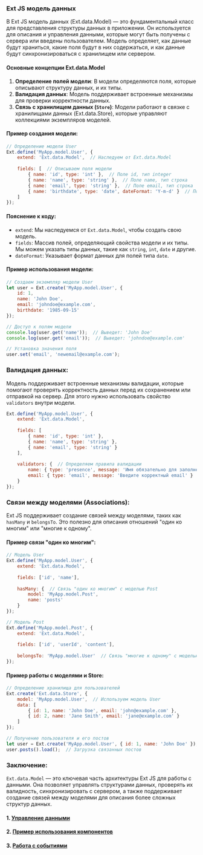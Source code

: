 ### Ext JS модель данных

В Ext JS модель данных (Ext.data.Model) — это фундаментальный класс для представления структуры данных в приложении. Он используется для описания и управления данными, которые могут быть получены с сервера или введены пользователем. Модель определяет, как данные будут храниться, какие поля будут в них содержаться, и как данные будут синхронизироваться с хранилищем или сервером.

#### Основные концепции Ext.data.Model

1. **Определение полей модели**: В модели определяются поля, которые описывают структуру данных, и их типы.
2. **Валидация данных**: Модель поддерживает встроенные механизмы для проверки корректности данных.
3. **Связь с хранилищем данных (`Store`)**: Модели работают в связке с хранилищами данных (Ext.data.Store), которые управляют коллекциями экземпляров моделей.


#### Пример создания модели:

```javascript
// Определение модели User
Ext.define('MyApp.model.User', {
    extend: 'Ext.data.Model',  // Наследуем от Ext.data.Model
    
    fields: [  // Описываем поля модели
        { name: 'id', type: 'int' },  // Поле id, тип integer
        { name: 'name', type: 'string' },  // Поле name, тип строка
        { name: 'email', type: 'string' },  // Поле email, тип строка
        { name: 'birthdate', type: 'date', dateFormat: 'Y-m-d' }  // Поле birthdate, тип дата
    ]
});
```

#### Пояснение к коду:

- `extend`: Мы наследуемся от `Ext.data.Model`, чтобы создать свою модель.
- `fields`: Массив полей, определяющий свойства модели и их типы. Мы можем указать типы данных, такие как `string`, `int`, `date` и другие.
- `dateFormat`: Указывает формат данных для полей типа `date`.

#### Пример использования модели:

```javascript
// Создаем экземпляр модели User
let user = Ext.create('MyApp.model.User', {
    id: 1,
    name: 'John Doe',
    email: 'johndoe@example.com',
    birthdate: '1985-09-15'
});

// Доступ к полям модели
console.log(user.get('name'));  // Выведет: 'John Doe'
console.log(user.get('email'));  // Выведет: 'johndoe@example.com'

// Установка значения поля
user.set('email', 'newemail@example.com');
```

### Валидация данных:

Модель поддерживает встроенные механизмы валидации, которые помогают проверять корректность данных перед их сохранением или отправкой на сервер. Для этого нужно использовать свойство `validators` внутри модели.

```javascript
Ext.define('MyApp.model.User', {
    extend: 'Ext.data.Model',
    
    fields: [
        { name: 'id', type: 'int' },
        { name: 'name', type: 'string' },
        { name: 'email', type: 'string' }
    ],
    
    validators: {  // Определяем правила валидации
        name: { type: 'presence', message: 'Имя обязательно для заполнения' },  // Поле name должно быть заполнено
        email: { type: 'email', message: 'Введите корректный email' }  // Поле email должно быть валидным email-адресом
    }
});
```

### Связи между моделями (Associations):

Ext JS поддерживает создание связей между моделями, таких как `hasMany` и `belongsTo`. Это полезно для описания отношений "один ко многим" или "многие к одному".

#### Пример связи "один ко многим":

```javascript
// Модель User
Ext.define('MyApp.model.User', {
    extend: 'Ext.data.Model',
    
    fields: ['id', 'name'],
    
    hasMany: {  // Связь "один ко многим" с моделью Post
        model: 'MyApp.model.Post',
        name: 'posts'
    }
});

// Модель Post
Ext.define('MyApp.model.Post', {
    extend: 'Ext.data.Model',
    
    fields: ['id', 'userId', 'content'],
    
    belongsTo: 'MyApp.model.User'  // Связь "многие к одному" с моделью User
});
```

#### Пример работы с моделями и Store:

```javascript
// Определение хранилища для пользователей
Ext.create('Ext.data.Store', {
    model: 'MyApp.model.User',  // Используем модель User
    data: [
        { id: 1, name: 'John Doe', email: 'john@example.com' },
        { id: 2, name: 'Jane Smith', email: 'jane@example.com' }
    ]
});

// Получение пользователя и его постов
let user = Ext.create('MyApp.model.User', { id: 1, name: 'John Doe' });
user.posts().load();  // Загрузка связанных постов
```

### Заключение:
`Ext.data.Model` — это ключевая часть архитектуры Ext JS для работы с данными. Она позволяет управлять структурами данных, проверять их валидность, синхронизировать с сервером, а также поддерживает создание связей между моделями для описания более сложных структур данных.

#### 1. [Управление данными](./store.md)
#### 2. [Пример использования компонентов](./components.md)
#### 3. [Работа с событиями](./events.md)